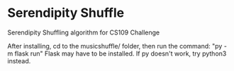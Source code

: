 # Serendipity Shuffle
Serendipity Shuffling algorithm for CS109 Challenge

After installing, cd to the musicshuffle/ folder, then run the command: "py -m flask run"
Flask may have to be installed. If py doesn't work, try python3 instead.
